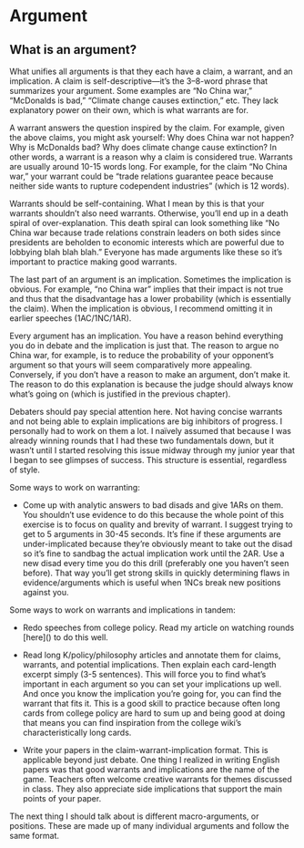 # Argument

## What is an argument?

What unifies all arguments is that they each have a claim, a warrant, and an implication. A claim is self-descriptive—it’s the 3–8-word phrase that summarizes your argument. Some examples are “No China war,” “McDonalds is bad,” “Climate change causes extinction,” etc. They lack explanatory power on their own, which is what warrants are for. 

A warrant answers the question inspired by the claim. For example, given the above claims, you might ask yourself: Why does China war not happen? Why is McDonalds bad? Why does climate change cause extinction? In other words, a warrant is a reason why a claim is considered true. Warrants are usually around 10-15 words long. For example, for the claim “No China war,” your warrant could be “trade relations guarantee peace because neither side wants to rupture codependent industries” (which is 12 words). 

Warrants should be self-containing. What I mean by this is that your warrants shouldn’t also need warrants. Otherwise, you’ll end up in a death spiral of over-explanation. This death spiral can look something like “No China war because trade relations constrain leaders on both sides since presidents are beholden to economic interests which are powerful due to lobbying blah blah blah.” Everyone has made arguments like these so it’s important to practice making good warrants. 

The last part of an argument is an implication. Sometimes the implication is obvious. For example, “no China war” implies that their impact is not true and thus that the disadvantage has a lower probability (which is essentially the claim). When the implication is obvious, I recommend omitting it in earlier speeches (1AC/1NC/1AR). 

Every argument has an implication. You have a reason behind everything you do in debate and the implication is just that. The reason to argue no China war, for example, is to reduce the probability of your opponent’s argument so that yours will seem comparatively more appealing. Conversely, if you don’t have a reason to make an argument, don’t make it. The reason to do this explanation is because the judge should always know what’s going on (which is justified in the previous chapter).

Debaters should pay special attention here. Not having concise warrants and not being able to explain implications are big inhibitors of progress. I personally had to work on them a lot. I naïvely assumed that because I was already winning rounds that I had these two fundamentals down, but it wasn’t until I started resolving this issue midway through my junior year that I began to see glimpses of success. This structure is essential, regardless of style.

Some ways to work on warranting:

- Come up with analytic answers to bad disads and give 1ARs on them. You shouldn’t use evidence to do this because the whole point of this exercise is to focus on quality and brevity of warrant. I suggest trying to get to 5 arguments in 30-45 seconds. It’s fine if these arguments are under-implicated because they’re obviously meant to take out the disad so it’s fine to sandbag the actual implication work until the 2AR. Use a new disad every time you do this drill (preferably one you haven’t seen before). That way you’ll get strong skills in quickly determining flaws in evidence/arguments which is useful when 1NCs break new positions against you. 

Some ways to work on warrants and implications in tandem:

- Redo speeches from college policy. Read my article on watching rounds \[here]() to do this well.

- Read long K/policy/philosophy articles and annotate them for claims, warrants, and potential implications. Then explain each card-length excerpt simply (3-5 sentences). This will force you to find what’s important in each argument so you can set your implications up well. And once you know the implication you’re going for, you can find the warrant that fits it. This is a good skill to practice because often long cards from college policy are hard to sum up and being good at doing that means you can find inspiration from the college wiki’s characteristically long cards.

- Write your papers in the claim-warrant-implication format. This is applicable beyond just debate. One thing I realized in writing English papers was that good warrants and implications are the name of the game. Teachers often welcome creative warrants for themes discussed in class. They also appreciate side implications that support the main points of your paper. 

The next thing I should talk about is different macro-arguments, or positions. These are made up of many individual arguments and follow the same format.
